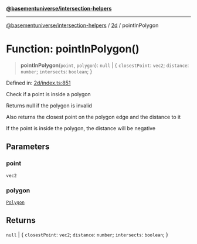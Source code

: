 [**@basementuniverse/intersection-helpers**](../../README.md)

***

[@basementuniverse/intersection-helpers](../../README.md) / [2d](../README.md) / pointInPolygon

# Function: pointInPolygon()

> **pointInPolygon**(`point`, `polygon`): `null` \| \{ `closestPoint`: `vec2`; `distance`: `number`; `intersects`: `boolean`; \}

Defined in: [2d/index.ts:851](https://github.com/basementuniverse/intersection-helpers/blob/39011b43f2fd5dca5c24f1c152bb983bef87ec23/src/2d/index.ts#L851)

Check if a point is inside a polygon

Returns null if the polygon is invalid

Also returns the closest point on the polygon edge and the distance to it

If the point is inside the polygon, the distance will be negative

## Parameters

### point

`vec2`

### polygon

[`Polygon`](../types/type-aliases/Polygon.md)

## Returns

`null` \| \{ `closestPoint`: `vec2`; `distance`: `number`; `intersects`: `boolean`; \}
